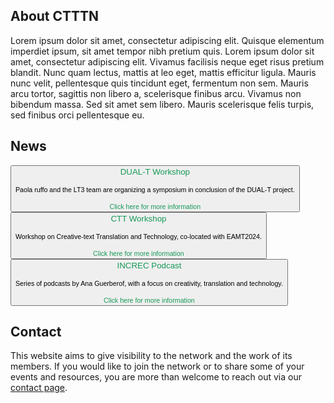 ## About CTTTN

Lorem ipsum dolor sit amet, consectetur adipiscing elit. Quisque elementum imperdiet ipsum, sit amet tempor nibh pretium quis. Lorem ipsum dolor sit amet, consectetur adipiscing elit. Vivamus facilisis neque eget risus pretium blandit. Nunc quam lectus, mattis at leo eget, mattis efficitur ligula. Mauris nunc velit, pellentesque quis tincidunt eget, fermentum non sem. Mauris arcu tortor, sagittis non libero a, scelerisque finibus arcu. Vivamus non bibendum massa. Sed sit amet sem libero. Mauris scelerisque felis turpis, sed finibus orci pellentesque eu.

## News

<a href="https://google.be" target="_blank"><button class="event">
  <span style="color:#159957;">
    DUAL-T Workshop
  </span><br/>&nbsp;<br/>
  <span style="font-size:.8em;">
    Paola ruffo and the LT3 team are organizing a symposium in conclusion of the DUAL-T project.
  </span><br/>&nbsp;<br/>
  <span style="color:#159957;font-size:.8em;">Click here for more information</span>
</button></a>
<a href="https://bohtranslations.com/blog/dual-t-end-of-project-event-recap" target="_blank"><button class="event">
  <span style="color:#159957;">
    CTT Workshop
  </span><br/>&nbsp;<br/>
  <span style="font-size:.8em;">
    Workshop on Creative-text Translation and Technology, co-located with EAMT2024.
  </span><br/>&nbsp;<br/>
  <span style="color:#159957;font-size:.8em;">Click here for more information</span>
</button></a>
<a href="https://ctt2024.ccl.kuleuven.be/" target="_blank"><button class="event">
  <span style="color:#159957;">
    INCREC Podcast
  </span><br/>&nbsp;<br/>
  <span style="font-size:.8em;">
    Series of podcasts by Ana Guerberof, with a focus on creativity, translation and technology.
  </span><br/>&nbsp;<br/>
  <span style="color:#159957;font-size:.8em;">Click here for more information</span>
</button></a>

## Contact

This website aims to give visibility to the network and the work of its members. If you would like to join the network or to share some of your events and resources, you are more than welcome to reach out via our <a href="contact.html" class="green">contact page</a>.
